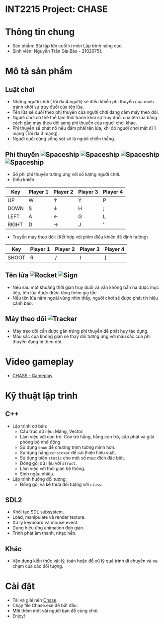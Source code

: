 # INT2215 Project: CHASE #
# Thông tin chung #
  - Sản phẩm: Bài tập lớn cuối kì môn Lập trình nâng cao.
  - Sinh viên: Nguyễn Trần Gia Bảo - 21020751.
# Mô tả sản phẩm #
## Luật chơi ##
  - Những người chơi (Tối đa 4 người) sẽ điều khiển phi thuyền của mình tránh khỏi sự truy đuổi của tên lửa.
  - Tên lửa sẽ đuổi theo phi thuyền của người chơi đang cầm máy theo dõi.
  - Người chơi có thể thể tạm thời tránh khỏi sự truy đuổi của tên lửa bằng cách gắn máy theo dõi sang phi thuyền của người chơi khác.
  - Phi thuyền sẽ phát nổ nếu đâm phải tên lửa, khi đó người chơi mất đi 1 mạng (Tối đa 3 mạng).
  - Người cuối cùng sống sót sẽ là người chiến thắng.
## Phi thuyền ![Spaceship](https://github.com/onlyzabao/Project-Chase/blob/main/asset/png/playground/spaceship_1.png "Phi thuyền 1") ![Spaceship](https://github.com/onlyzabao/Project-Chase/blob/main/asset/png/playground/spaceship_2.png "Phi thuyền 2") ![Spaceship](https://github.com/onlyzabao/Project-Chase/blob/main/asset/png/playground/spaceship_3.png "Phi thuyền 3") ![Spaceship](https://github.com/onlyzabao/Project-Chase/blob/main/asset/png/playground/spaceship_4.png "Phi thuyền 4")
  - Số phi phi thuyền tương ứng với số lượng người chơi.
  - Điều khiển:
  
  Key         | Player 1 | Player 2 | Player 3 | Player 4
------------- | -------- | -------- | -------- | --------
  UP          | W        | &#8593;  | Y        | P
  DOWN        | S        | &#8595;  | H        | ;
  LEFT        | A        | &#8592;  | G        | L
  RIGHT       | D        | &#8594;  | J        | '
  
  - Truyền máy theo dõi: (Kết hợp với phím điều khiển để định hướng)
  
  Key         | Player 1 | Player 2 | Player 3 | Player 4
------------- | -------- | -------- | -------- | --------
  SHOOT       | R        | /        | I        | ]
  
## Tên lửa ![Rocket](https://github.com/onlyzabao/Project-Chase/blob/main/asset/rocket.png "Trạng thái truy đuổi") ![Sign](https://github.com/onlyzabao/Project-Chase/blob/main/asset/sign.png "Trạng thái cảnh bảo")
  - Nếu sau một khoảng thời gian truy đuổi và vẫn không bắn hạ được mục tiêu, tên lửa được được tăng thêm gia tốc.
  - Nếu tên lửa nằm ngoài vùng nhìn thấy, người chơi sẽ được phát tín hiệu cảnh báo.
## Máy theo dõi ![Tracker](https://github.com/onlyzabao/Project-Chase/blob/main/asset/png/playground/tracker.png "Máy theo dõi")
  - Máy treo dõi cần được gắn trúng phi thuyền để phát huy tác dụng.
  - Màu sắc của không gian sẽ thay đổi tương ứng với màu sắc của phi thuyền đang bị theo dõi.
# Video gameplay #
  - [CHASE - Gameplay]()
# Kỹ thuật lập trình #
## C++ ##
  - Lập trình cơ bản:
    - Cấu trúc dữ liệu: Mảng, Vector.
    - Làm việc với con trỏ: Con trỏ hằng, hằng con trỏ, cấp phát và giải phóng bộ nhớ động.
    - Sử dụng `enum` để chương trình tường minh hơn.
    - Sử dụng hằng `constexpr` để cải thiện hiệu suất.
    - Sử dụng biến `static` cho một số mục đích đặc biệt.
    - Đóng gói dữ liệu với `struct`.
    - Làm việc với thời gian hệ thống.
    - Sinh ngẫu nhiêu.
  - Lập trình hướng đối tượng:
    - Đống gói và kế thừa đối tượng với `class`.
## SDL2 ##
  - Khởi tạo SDL subsystem.
  - Load, manipulate và render texture.
  - Xử lý keyboard và mouse event.
  - Dựng hiệu ứng animation đơn giản.
  - Trình phát âm thanh, nhạc nền.
## Khác ##
  - Vận dụng kiến thức vật lý, toán hoặc để xử lý quá trình di chuyển và va chạm của các đối tượng.
# Cài đặt #
  - Tải và giải nén [Chase](https://drive.google.com/file/d/1ZHJw16yve_QTpMsUJAVi1zcBFzRKaKcU/view?usp=sharing).
  - Chạy file Chase.exe để bắt đầu.
  - Mời thêm một vài người bạn đề cùng chơi.
  - Enjoy!
  
